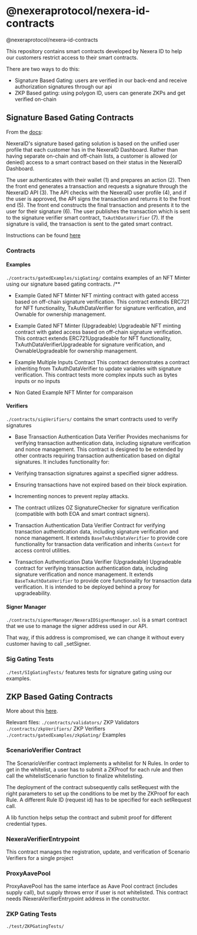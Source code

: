 # @nexeraprotocol/nexera-id-contracts

@nexeraprotocol/nexera-id-contracts

This repository contains smart contracts developed by Nexera ID to help our customers restrict access to their smart contracts.

There are two ways to do this:

- Signature Based Gating: users are verified in our back-end and receive authorization signatures through our api
- ZKP Based gating: using polygon ID, users can generate ZKPs and get verified on-chain

## Signature Based Gating Contracts

From the [docs](https://docs.nexera.id/smartcontractgating/):

NexeraID's signature based gating solution is based on the unified user profile that each customer has in the NexeraID Dashboard. Rather than having separate on-chain and off-chain lists, a customer is allowed (or denied) access to a smart contract based on their status in the NexeraID Dashboard.

The user authenticates with their wallet (1) and prepares an action (2). Then the front end generates a transaction and requests a signature through the NexeraID API (3). The API checks with the NexeraID user profile (4), and if the user is approved, the API signs the transaction and returns it to the front end (5). The front end constructs the final transaction and presents it to the user for their signature (6). The user publishes the transaction which is sent to the signature verifier smart contract, `TxAuthDataVerifier` (7). If the signature is valid, the transaction is sent to the gated smart contract.

Instructions can be found [here](https://docs.nexera.id/developing/gating/smartcontract)

### Contracts

#### Examples

`./contracts/gatedExamples/sigGating/` contains examples of an NFT Minter using our signature based gating contracts.
/**

- Example Gated NFT Minter
NFT minting contract with gated access based on off-chain signature verification.
This contract extends ERC721 for NFT functionality, TxAuthDataVerifier for signature verification, and Ownable for ownership management.

- Example Gated NFT Minter (Upgradeable)
Upgradeable NFT minting contract with gated access based on off-chain signature verification.
This contract extends ERC721Upgradeable for NFT functionality, TxAuthDataVerifierUpgradeable for signature verification, and OwnableUpgradeable for ownership management.

- Example Multiple Inputs Contract
This contract demonstrates a contract inheriting from TxAuthDataVerifier to update variables with signature verification.
This contract tests more complex inputs such as bytes inputs or no inputs

- Non Gated Example  NFT Minter for comparaison

#### Verifiers

`./contracts/sigVerifiers/` contains the smart contracts used to verify signatures

- Base Transaction Authentication Data Verifier
Provides mechanisms for verifying transaction authentication data, including signature verification and nonce management.
This contract is designed to be extended by other contracts requiring transaction authentication based on digital signatures.
It includes functionality for:
- Verifying transaction signatures against a specified signer address.
- Ensuring transactions have not expired based on their block expiration.
- Incrementing nonces to prevent replay attacks.
- The contract utilizes OZ SignatureChecker for signature verification (compatible with both EOA and smart contract signers).

- Transaction Authentication Data Verifier
Contract for verifying transaction authentication data, including signature verification and nonce management.
It extends `BaseTxAuthDataVerifier` to provide core functionality for transaction data verification and inherits `Context` for access control utilities.

- Transaction Authentication Data Verifier (Upgradeable)
Upgradeable contract for verifying transaction authentication data, including signature verification and nonce management.
It extends `BaseTxAuthDataVerifier` to provide core functionality for transaction data verification.
It is intended to be deployed behind a proxy for upgradeability.

#### Signer Manager

`./contracts/signerManager/NexeraIDSignerManager.sol` is a smart contract that we use to manage the signer address used in our API.

That way, if this address is compromised, we can change it without every customer having to call _setSigner.

### Sig Gating Tests

`./test/SIgGatingTests/` features tests for signature gating using our examples.

## ZKP Based Gating Contracts

More about this [here](https://docs.nexera.id/developing/gating/onchain).

Relevant files:
`./contracts/validators/` ZKP Validators
`./contracts/zkpVerifiers/` ZKP Verifiers
`./contracts/gatedExamples/zkpGating/` Examples

### ScenarioVerifier Contract

The ScenarioVerifier contract implements a whitelist for N Rules. In order to get in the whitelist, a user has to submit a ZKProof for each rule and then call the whitelistScenario function to finalize whitelisting.

The deployment of the contract subsequently calls setRequest with the right parameters to set up the conditions to be met by the ZKProof for each Rule. A different Rule ID (request id) has to be specified for each setRequest call.

A lib function helps setup the contract and submit proof for different credential types.

### NexeraVerifierEntrypoint

This contract manages the registration, update, and verification of Scenario Verifiers for a single project

### ProxyAavePool

ProxyAavePool has the same interface as Aave Pool contract (includes supply call), but supply throws error if user is not whitelisted. This contract needs INexeraVerifierEntrypoint address in the constructor.

### ZKP Gating Tests

`./test/ZKPGatingTests/`
